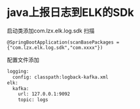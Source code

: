 # java上报日志到ELK的SDk


启动类添加com.lzx.elk.log.sdk 扫描
```
@SpringBootApplication(scanBasePackages = {"com.lzx.elk.log.sdk","com.xxxx"})
```

配置文件添加
```xml
logging:
  config: classpath:logback-kafka.xml
elk:
  kafka:
    url: 127.0.0.1:9092
    topic: logs
```